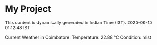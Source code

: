 # My Project

This content is dynamically generated in Indian Time (IST): 2025-06-15 01:12:48 IST


Current Weather in Coimbatore:
Temperature: 22.88 °C
Condition: mist
